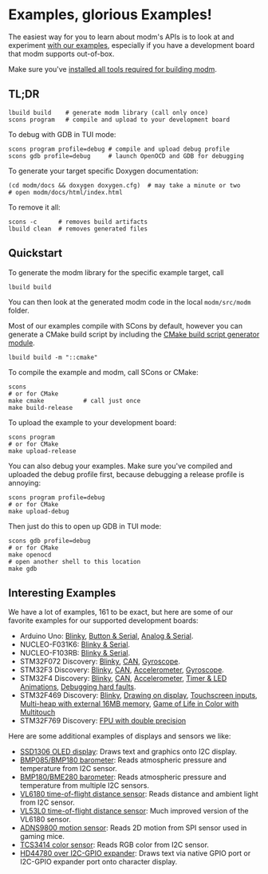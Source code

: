 # Examples, glorious Examples!

<!--examples-->
The easiest way for you to learn about modm's APIs is to look at and experiment
[with our examples](https://github.com/modm-io/modm/tree/develop/examples),
especially if you have a development board that modm supports out-of-box.

Make sure you've [installed all tools required for building modm](https://modm.io/guide/installation).


## TL;DR

```
lbuild build    # generate modm library (call only once)
scons program   # compile and upload to your development board
```

To debug with GDB in TUI mode:

```
scons program profile=debug # compile and upload debug profile
scons gdb profile=debug     # launch OpenOCD and GDB for debugging
```

To generate your target specific Doxygen documentation:

```
(cd modm/docs && doxygen doxygen.cfg)  # may take a minute or two
# open modm/docs/html/index.html
```

To remove it all:

```
scons -c      # removes build artifacts
lbuild clean  # removes generated files
```


## Quickstart

To generate the modm library for the specific example target, call

```
lbuild build
```

You can then look at the generated modm code in the local `modm/src/modm` folder.

Most of our examples compile with SCons by default, however you can generate
a CMake build script by including the [CMake build script generator module](https://modm.io/reference/module/modm-build-cmake).

```
lbuild build -m "::cmake"
```


To compile the example and modm, call SCons or CMake:

```
scons
# or for CMake
make cmake           # call just once
make build-release
```

To upload the example to your development board:

```
scons program
# or for CMake
make upload-release
```

You can also debug your examples. Make sure you've compiled and uploaded the
debug profile first, because debugging a release profile is annoying:

```
scons program profile=debug
# or for CMake
make upload-debug
```

Then just do this to open up GDB in TUI mode:

```
scons gdb profile=debug
# or for CMake
make openocd
# open another shell to this location
make gdb
```


## Interesting Examples

We have a lot of examples, <!--examplecount-->161<!--/examplecount--> to be
exact, but here are some of our favorite examples for our supported development
boards:

<!--checkrepourls-->
- Arduino Uno:
[Blinky](https://github.com/modm-io/modm/blob/develop/examples/arduino_uno/basic/blink/main.cpp),
[Button & Serial](https://github.com/modm-io/modm/blob/develop/examples/arduino_uno/basic/digital_read_serial/main.cpp),
[Analog & Serial](https://github.com/modm-io/modm/blob/develop/examples/arduino_uno/basic/read_analog_voltage/main.cpp).
- NUCLEO-F031K6:
[Blinky & Serial](https://github.com/modm-io/modm/tree/develop/examples/nucleo_f031k6/blink/main.cpp).
- NUCLEO-F103RB:
[Blinky & Serial](https://github.com/modm-io/modm/blob/develop/examples/nucleo_f103rb/blink/main.cpp).
- STM32F072 Discovery:
[Blinky](https://github.com/modm-io/modm/blob/develop/examples/stm32f072_discovery/blink/main.cpp),
[CAN](https://github.com/modm-io/modm/blob/develop/examples/stm32f072_discovery/can/main.cpp),
[Gyroscope](https://github.com/modm-io/modm/blob/develop/examples/stm32f072_discovery/rotation/main.cpp).
- STM32F3 Discovery:
[Blinky](https://github.com/modm-io/modm/blob/develop/examples/stm32f3_discovery/blink/main.cpp),
[CAN](https://github.com/modm-io/modm/blob/develop/examples/stm32f3_discovery/can/main.cpp),
[Accelerometer](https://github.com/modm-io/modm/blob/develop/examples/stm32f3_discovery/accelerometer/main.cpp),
[Gyroscope](https://github.com/modm-io/modm/blob/develop/examples/stm32f3_discovery/rotation/main.cpp).
- STM32F4 Discovery:
[Blinky](https://github.com/modm-io/modm/blob/develop/examples/stm32f4_discovery/blink/main.cpp),
[CAN](https://github.com/modm-io/modm/blob/develop/examples/stm32f4_discovery/can/main.cpp),
[Accelerometer](https://github.com/modm-io/modm/blob/develop/examples/stm32f4_discovery/accelerometer/main.cpp),
[Timer & LED Animations](https://github.com/modm-io/modm/blob/develop/examples/stm32f4_discovery/timer/main.cpp),
[Debugging hard faults](https://github.com/modm-io/modm/blob/develop/examples/stm32f4_discovery/hard_fault/main.cpp).
- STM32F469 Discovery:
[Blinky](https://github.com/modm-io/modm/blob/develop/examples/stm32f469_discovery/blink/main.cpp),
[Drawing on display](https://github.com/modm-io/modm/blob/develop/examples/stm32f469_discovery/display/main.cpp),
[Touchscreen inputs](https://github.com/modm-io/modm/blob/develop/examples/stm32f469_discovery/touchscreen/main.cpp),
[Multi-heap with external 16MB memory](https://github.com/modm-io/modm/blob/develop/examples/stm32f469_discovery/tlsf-allocator/main.cpp),
[Game of Life in Color with Multitouch](https://github.com/modm-io/modm/tree/develop/examples/stm32f469_discovery/game_of_life/main.cpp)
- STM32F769 Discovery:
[FPU with double precision](https://github.com/modm-io/modm/blob/develop/examples/stm32f769i_discovery/blink/main.cpp)


Here are some additional examples of displays and sensors we like:

- [SSD1306 OLED display](https://github.com/modm-io/modm/blob/develop/examples/stm32f4_discovery/oled_display/main.cpp): Draws text and graphics onto I2C display.
- [BMP085/BMP180 barometer](https://github.com/modm-io/modm/blob/develop/examples/stm32f4_discovery/barometer_bmp085_bmp180/main.cpp): Reads atmospheric pressure and temperature from I2C sensor.
- [BMP180/BME280 barometer](https://github.com/modm-io/modm/tree/develop/examples/stm32f103c8t6_blue_pill/environment): Reads atmospheric pressure and temperature from multiple I2C sensors.
- [VL6180 time-of-flight distance sensor](https://github.com/modm-io/modm/blob/develop/examples/stm32f4_discovery/distance_vl6180/main.cpp): Reads distance and ambient light from I2C sensor.
- [VL53L0  time-of-flight distance sensor](https://github.com/modm-io/modm/tree/develop/examples/nucleo_f401re/distance_vl53l0/main.cpp): Much improved version of the VL6180 sensor.
- [ADNS9800 motion sensor](https://github.com/modm-io/modm/tree/develop/examples/stm32f103c8t6_blue_pill/adns_9800/main.cpp): Reads 2D motion from SPI sensor used in gaming mice.
- [TCS3414 color sensor](https://github.com/modm-io/modm/blob/develop/examples/stm32f4_discovery/colour_tcs3414/main.cpp): Reads RGB color from I2C sensor.
- [HD44780 over I2C-GPIO expander](https://github.com/modm-io/modm/blob/develop/examples/stm32f4_discovery/display/hd44780/main.cpp): Draws text via native GPIO port or I2C-GPIO expander port onto character display.

<!--/checkrepourls-->
<!--/examples-->
